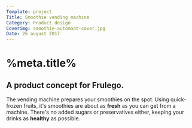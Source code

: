 ```yaml
---
Template: project
Title: Smoothie vending machine
Category: Product design
Coverimg: smoothie-automaat-cover.jpg
Date: 26 august 2017
---
```


# %meta.title%

## A product concept for Frulego.

The vending machine prepares your smoothies on the spot. Using quick-frozen fruits, it's smoothies are about as **fresh** as you can get from a machine. There's no added sugars or preservatives either, keeping your drinks as **healthy** as possible.